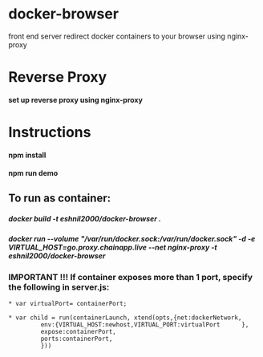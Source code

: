 # docker-browser
front end server redirect docker containers to your browser using nginx-proxy

# Reverse Proxy
#### set up reverse proxy using nginx-proxy

# Instructions
#### npm install
#### npm run demo

## To run as container:
##### docker build -t eshnil2000/docker-browser .
##### docker run --volume "/var/run/docker.sock:/var/run/docker.sock" -d -e VIRTUAL_HOST=go.proxy.chainapp.live --net nginx-proxy -t eshnil2000/docker-browser

### IMPORTANT !!! If container exposes more than 1 port, specify the following in server.js:
```
* var virtualPort= containerPort;

* var child = run(containerLaunch, xtend(opts,{net:dockerNetwork,
         env:{VIRTUAL_HOST:newhost,VIRTUAL_PORT:virtualPort      },
         expose:containerPort,
         ports:containerPort,
         }))
```
